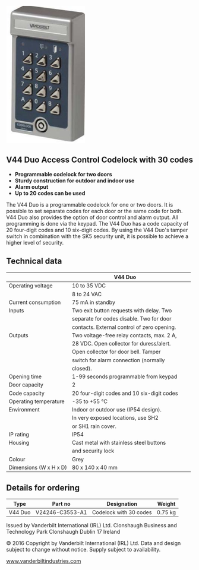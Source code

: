 ![](_page_0_Picture_1.jpeg)

## **V44 Duo** Access Control **Codelock with 30 codes**

- **Programmable codelock for two doors**
- **Sturdy construction for outdoor and indoor use**
- **Alarm output**
- **Up to 20 codes can be used**

The V44 Duo is a programmable codelock for one or two doors. It is possible to set separate codes for each door or the same code for both. V44 Duo also provides the option of door control and alarm output. All programming is done via the keypad. The V44 Duo has a code capacity of 20 four-digit codes and 10 six-digit codes. By using the V44 Duo's tamper switch in combination with the SK5 security unit, it is possible to achieve a higher level of security.

## **Technical data**

|                        | V44 Duo                                     |  |  |
|------------------------|---------------------------------------------|--|--|
| Operating voltage      | 10 to 35 VDC                                |  |  |
|                        | 8 to 24 VAC                                 |  |  |
| Current consumption    | 75 mA in standby                            |  |  |
| Inputs                 | Two exit button requests with delay. Two    |  |  |
|                        | separate for codes disable. Two for door    |  |  |
|                        | contacts. External control of zero opening. |  |  |
| Outputs                | Two voltage-free relay contacts, max. 2 A,  |  |  |
|                        | 28 VDC. Open collector for duress/alert.    |  |  |
|                        | Open collector for door bell. Tamper        |  |  |
|                        | switch for alarm connection (normally       |  |  |
|                        | closed).                                    |  |  |
| Opening time           | 1-99 seconds programmable from keypad       |  |  |
| Door capacity          | 2                                           |  |  |
| Code capacity          | 20 four-digit codes and 10 six-digit codes  |  |  |
| Operating temperature  | -35 to +55 °C                               |  |  |
| Environment            | Indoor or outdoor use (IP54 design).        |  |  |
|                        | In very exposed locations, use SH2          |  |  |
|                        | or SH1 rain cover.                          |  |  |
| IP rating              | IP54                                        |  |  |
| Housing                | Cast metal with stainless steel buttons     |  |  |
|                        | and security lock                           |  |  |
| Colour                 | Grey                                        |  |  |
| Dimensions (W x H x D) | 80 x 140 x 40 mm                            |  |  |

## **Details for ordering**

| Type    | Part no         | Designation            | Weight  |
|---------|-----------------|------------------------|---------|
| V44 Duo | V24246-C3553-A1 | Codelock with 30 codes | 0.75 kg |

Issued by Vanderbilt International (IRL) Ltd. Clonshaugh Business and Technology Park Clonshaugh Dublin 17 Ireland

© 2016 Copyright by Vanderbilt International (IRL) Ltd. Data and design subject to change without notice. Supply subject to availability.

www.vanderbiltindustries.com